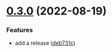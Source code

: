 # [0.3.0](https://github.com/hoanggpnb/my-lib/compare/v0.2.2...v0.3.0) (2022-08-19)


### Features

* add a release ([deb731c](https://github.com/hoanggpnb/my-lib/commit/deb731c907c1c2da79072e7c507dea3875871ac1))
